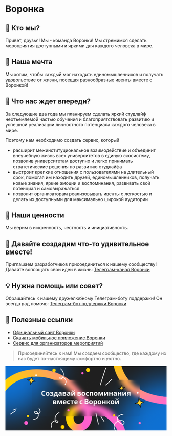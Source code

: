 # Воронка

## 👋 Кто мы?
Привет, друзья! Мы - команда Воронки! Мы стремимся сделать мероприятия доступными и яркими для каждого человека в мире.

## 🤩 Наша мечта
Мы хотим, чтобы каждый мог находить единомышленников и получать удовольствие от жизни, посещая разнообразные ивенты вместе с Воронкой!

## 🎯 Что нас ждет впереди?
За следующие два года мы планируем сделать яркий студлайф неотъемлемой частью обучения и благоприятствовать развитию и успешной реализации личностного потенциала каждого человека в мире.

Поэтому нам необходимо создать сервис, который
- расширит межинституциональное взаимодействие и объединит внеучебную жизнь всех университетов в единую экосистему, позволив университетам доступно и легко принимать стратегические решения по развитию студлайфа
- выстроит крепкие отношения с пользователями на длительный срок, помогая им находить друзей, единомышленников, получать новые знания, яркие эмоции и воспоминания, развивать свой потенциал и самовыражаться
- позволит организаторам реализовывать ивенты с легкостью и делать их доступными для максимально широкой аудитории

## 💎 Наши ценности
Мы верим в искренность, честность и инициативность.

## 🤝 Давайте создадим что-то удивительное вместе!
Приглашаем разработчиков присоединиться к нашему сообществу! Давайте воплощать свои идеи в жизнь: [Телеграм-канал Воронки](https://t.me/voronka_for_everyone)

## 💡 Нужна помощь или совет?
Обращайтесь к нашему дружелюбному Телеграм-боту поддержки! Он всегда рад помочь: [Телеграм-бот поддержки Воронки](https://t.me/voronka_app_bot)

## 🔗 Полезные ссылки
- [Официальный сайт Воронки](https://voronka-events.ru)
- [Скачать мобильное приложение Воронки](https://voronka-events.ru/about?loc=tgk&at=link&aid=confused_with_events&redirect=store)
- [Сервис для организаторов мероприятий](https://voronka-events.ru/organizer-service)

> Присоединяйтесь к нам! Мы создаем сообщество, где каждому из нас будет по-настоящему комфортно и уютно.

![Слоган Воронки](/profile/images/footer.png)
